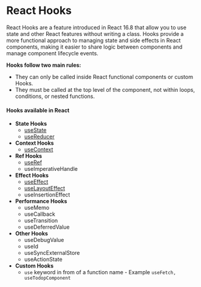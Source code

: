 # React Hooks
React Hooks are a feature introduced in React 16.8 that allow you to use state and other React features without writing a class. Hooks provide a more functional approach to managing state and side effects in React components, making it easier to share logic between components and manage component lifecycle events.

**Hooks follow two main rules:**
- They can only be called inside React functional components or custom Hooks.
- They must be called at the top level of the component, not within loops, conditions, or nested functions.

#### Hooks available in React
* **State Hooks**
  * [useState](useState/)
  * [useReducer](useReducer/)
* **Context Hooks**
  * [useContext](useContext/)
* **Ref Hooks**
  * [useRef](useRef/)
  * useImperativeHandle
* **Effect Hooks**
  * [useEffect](useEffect/)
  * [useLayoutEffect](useLayoutEffect/)
  * useInsertionEffect
* **Performance Hooks**
  * useMemo
  * useCallback
  * useTransition
  * useDeferredValue
* **Other Hooks**
  * useDebugValue
  * useId
  * useSyncExternalStore
  * useActionState
* **Custom Hooks**
  * `use` keyword in from of a function name - Example `useFetch, useTodopComponent`

